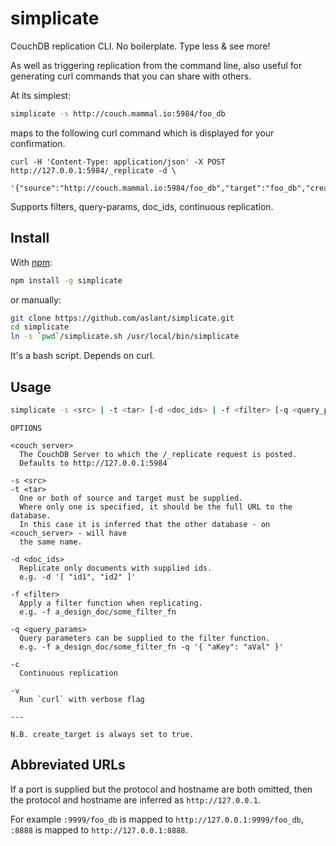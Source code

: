 # simplicate

CouchDB replication CLI. No boilerplate. Type less & see more!

As well as triggering replication from the command line, also useful for generating
curl commands that you can share with others.

At its simplest:

```bash
simplicate -s http://couch.mammal.io:5984/foo_db
```

maps to the following curl command which is displayed for your confirmation.

```
curl -H 'Content-Type: application/json' -X POST http://127.0.0.1:5984/_replicate -d \
  '{"source":"http://couch.mammal.io:5984/foo_db","target":"foo_db","create_target":true}'
```

Supports filters, query-params, doc_ids, continuous replication.

## Install

With [npm](//npmjs.org):

```sh
npm install -g simplicate
```

or manually:

```sh
git clone https://github.com/aslant/simplicate.git
cd simplicate
ln -s `pwd`/simplicate.sh /usr/local/bin/simplicate
```

It's a bash script. Depends on curl.

## Usage

```bash
simplicate -s <src> | -t <tar> [-d <doc_ids> | -f <filter> [-q <query_params>]] [-c] [-v] [<couch_server>]
```

```
OPTIONS

<couch_server>
  The CouchDB Server to which the /_replicate request is posted.
  Defaults to http://127.0.0.1:5984

-s <src>
-t <tar>
  One or both of source and target must be supplied.
  Where only one is specified, it should be the full URL to the database.
  In this case it is inferred that the other database - on <couch_server> - will have
  the same name.

-d <doc_ids>
  Replicate only documents with supplied ids.
  e.g. -d '[ "id1", "id2" ]'

-f <filter>
  Apply a filter function when replicating.
  e.g. -f a_design_doc/some_filter_fn

-q <query_params>
  Query parameters can be supplied to the filter function.
  e.g. -f a_design_doc/some_filter_fn -q '{ "aKey": "aVal" }'

-c
  Continuous replication

-v
  Run `curl` with verbose flag

---

N.B. create_target is always set to true.
```

## Abbreviated URLs

If a port is supplied but the protocol and hostname are both omitted, then the protocol and hostname are inferred as `http://127.0.0.1`.

For example `:9999/foo_db` is mapped to `http://127.0.0.1:9999/foo_db`, `:8888` is mapped to `http://127.0.0.1:8888`.
